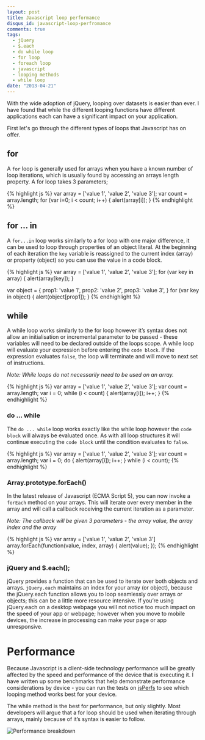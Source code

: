 ```yaml
---
layout: post
title: Javascript loop performance
disqus_id: javascript-loop-perfromance
comments: true
tags:
  - jQuery
  - $.each
  - do while loop
  - for loop
  - foreach loop
  - javascript
  - looping methods
  - while loop
date: "2013-04-21"
---
```


With the wide adoption of jQuery, looping over datasets is easier than ever. I have found that while the different looping functions have different applications each can have a significant impact on your application.

First let's go through the different types of loops that Javascript has on offer.

## for

A `for` loop is generally used for arrays when you have a known number of loop iterations, which is usually found by accessing an arrays length property. A for loop takes 3 parameters;

{% highlight js %}
var array = ['value 1', 'value 2', 'value 3'];
var count = array.length;
for (var i=0; i < count; i++) {
  alert(array[i]);
}
{% endhighlight %}

## for ... in

A `for...in` loop works similarly to a for loop with one major difference, it can be used to loop through properties of an object literal. At the beginning of each iteration the `key` variable is reassigned to the current index (array) or property (object) so you can use the value in a code block.

{% highlight js %}
var array = ['value 1', 'value 2', 'value 3'];
for (var key in array) {
  alert(array[key]);
}

var object = {
  prop1: 'value 1',
  prop2: 'value 2',
  prop3: 'value 3',
}
for (var key in object) {
  alert(object[prop1]);
}
{% endhighlight %}

## while

A while loop works similarly to the for loop however it’s syntax does not allow an initialisation or incremental parameter to be passed - these variables will need to be declared outside of the loops scope. A while loop will evaluate your expression before entering the `code block`. If the expression evaluates `false`, the loop will terminate and will move to next set of instructions.

*Note: While loops do not necessarily need to be used on an array.*

{% highlight js %}
var array = ['value 1', 'value 2', 'value 3'];
var count = array.length;
var i = 0;
while (i < count) {
  alert(array[i]);
  i++;
}
{% endhighlight %}

### do ... while

The `do ... while` loop works exactly like the while loop however the `code block` will always be evaluated once. As with all loop structures it will continue executing the `code block` until the condition evaluates to `false`.

{% highlight js %}
var array = ['value 1', 'value 2', 'value 3'];
var count = array.length;
var i = 0;
do {
  alert(array[i]);
  i++;
}
while (i < count);
{% endhighlight %}

### Array.prototype.forEach()

In the latest release of Javascript (ECMA Script 5), you can now invoke a `forEach` method on your arrays. This will iterate over every member in the array and will call a callback receiving the current iteration as a parameter.

*Note: The callback will be given 3 parameters - the array value, the array index and the array*

{% highlight js %}
var array = ['value 1', 'value 2', 'value 3']
array.forEach(function(value, index, array) {
  alert(value);
});
{% endhighlight %}

### jQuery and $.each();

jQuery provides a function that can be used to iterate over both objects and arrays. `jQuery.each` maintains an index for your array (or object), because the jQuery.each function allows you to loop seamlessly over arrays or objects; this can be a little more resource intensive. If you’re using jQuery.each on a desktop webpage you will not notice too much impact on the speed of your app or webpage; however when you move to mobile devices, the increase in processing can make your page or app unresponsive.

# Performance

Because Javascript is a client-side technology performance will be greatly affected by the speed and performance of the device that is executing it. I have written up some benchmarks that help demonstrate performance considerations by device - you can run the tests on [jsPerfs][perf] to see which looping method works best for your device.

The while method is the best for performance, but only slightly. Most developers will argue that a for loop should be used when iterating through arrays, mainly because of it’s syntax is easier to follow.

![Performance breakdown](/img\blogs\javascript-loops-performance.png)

[perf]: http://jsperf.com/loop-with-code
